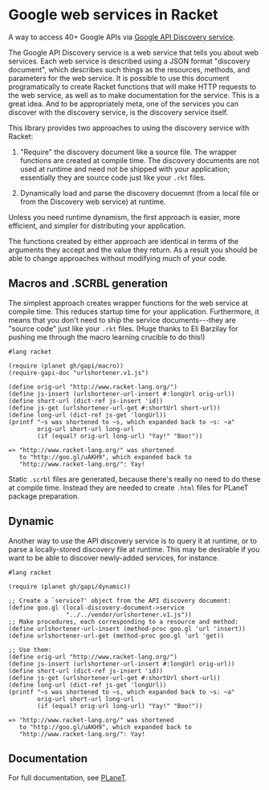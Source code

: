 # Google web services in Racket

A way to access 40+ Google APIs via
[Google API Discovery service](https://developers.google.com/discovery/).

The Google API Discovery service is a web service that tells you about
web services.  Each web service is described using a JSON format
"discovery document", which describes such things as the resources,
methods, and parameters for the web service.  It is possible to use
this document programatically to create Racket functions that will
make HTTP requests to the web service, as well as to make
documentation for the service. This is a great idea. And to be
appropriately meta, one of the services you can discover with the
discovery service, is the discovery service itself.

This library provides two approaches to using the discovery service
with Racket:

1. "Require" the discovery document like a source file. The wrapper
functions are created at compile time. The discovery documents are not
used at runtime and need not be shipped with your application;
essentially they are source code just like your `.rkt` files.

2. Dynamically load and parse the discovery docuemnt (from a local
file or from the Discovery web service) at runtime.

Unless you need runtime dynamism, the first approach is easier, more
efficient, and simpler for distributing your application.

The functions created by either approach are identical in terms of the
arguments they accept and the value they return.  As a result you
should be able to change approaches without modifying much of your
code.

## Macros and .SCRBL generation

The simplest approach creates wrapper functions for the web service
at compile time. This reduces startup time for your
application. Furthermore, it means that you don't need to ship the
service documents---they are "source code" just like your `.rkt`
files. (Huge thanks to Eli Barzilay for pushing me through the
macro learning crucible to do this!)

    #lang racket

    (require (planet gh/gapi/macro))
    (require-gapi-doc "urlshortener.v1.js")

    (define orig-url "http://www.racket-lang.org/")
    (define js-insert (urlshortener-url-insert #:longUrl orig-url))
    (define short-url (dict-ref js-insert 'id))
    (define js-get (urlshortener-url-get #:shortUrl short-url))
    (define long-url (dict-ref js-get 'longUrl))
    (printf "~s was shortened to ~s, which expanded back to ~s: ~a"
            orig-url short-url long-url
            (if (equal? orig-url long-url) "Yay!" "Boo!"))

    => "http://www.racket-lang.org/" was shortened
       to "http://goo.gl/uAKH9", which expanded back to
       "http://www.racket-lang.org/": Yay!

Static `.scrbl` files are generated, because there's really no need
to do these at compile time. Instead they are needed to create
`.html` files for PLaneT package preparation.

## Dynamic

Another way to use the API discovery service is to query it at
runtime, or to parse a locally-stored discovery file at runtime. This
may be desirable if you want to be able to discover newly-added
services, for instance.

    #lang racket

    (require (planet gh/gapi/dynamic))

    ;; Create a `service?' object from the API discovery document:
    (define goo.gl (local-discovery-document->service
                    "../../vendor/urlshortener.v1.js"))
    ;; Make procedures, each corresponding to a resource and method:
    (define urlshortener-url-insert (method-proc goo.gl 'url 'insert))
    (define urlshortener-url-get (method-proc goo.gl 'url 'get))

    ;; Use them:
    (define orig-url "http://www.racket-lang.org/")
    (define js-insert (urlshortener-url-insert #:longUrl orig-url))
    (define short-url (dict-ref js-insert 'id))
    (define js-get (urlshortener-url-get #:shortUrl short-url))
    (define long-url (dict-ref js-get 'longUrl))
    (printf "~s was shortened to ~s, which expanded back to ~s: ~a"
            orig-url short-url long-url
            (if (equal? orig-url long-url) "Yay!" "Boo!"))

    => "http://www.racket-lang.org/" was shortened
       to "http://goo.gl/uAKH9", which expanded back to
       "http://www.racket-lang.org/": Yay!

## Documentation

For full documentation, see
[PLaneT](http://planet.racket-lang.org/display.ss?package=gapi.plt&owner=gh).

